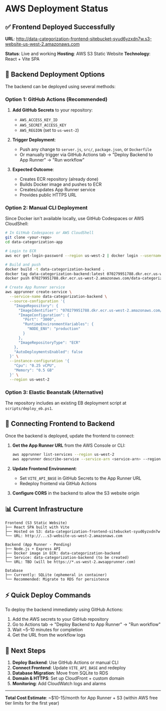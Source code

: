 # AWS Deployment Status

## ✅ Frontend Deployed Successfully

**URL**: http://data-categorization-frontend-sitebucket-syud6yzxdn7w.s3-website-us-west-2.amazonaws.com

**Status**: Live and working
**Hosting**: AWS S3 Static Website
**Technology**: React + Vite SPA

## 🚀 Backend Deployment Options

The backend can be deployed using several methods:

### Option 1: GitHub Actions (Recommended)
1. **Add GitHub Secrets** to your repository:
   - `AWS_ACCESS_KEY_ID`
   - `AWS_SECRET_ACCESS_KEY` 
   - `AWS_REGION` (set to `us-west-2`)

2. **Trigger Deployment**:
   - Push any change to `server.js`, `src/`, `package.json`, or `Dockerfile`
   - Or manually trigger via GitHub Actions tab → "Deploy Backend to App Runner" → "Run workflow"

3. **Expected Outcome**:
   - Creates ECR repository (already done)
   - Builds Docker image and pushes to ECR
   - Creates/updates App Runner service
   - Provides public HTTPS URL

### Option 2: Manual CLI Deployment

Since Docker isn't available locally, use GitHub Codespaces or AWS CloudShell:

```bash
# In GitHub Codespaces or AWS CloudShell
git clone <your-repo>
cd data-categorization-app

# Login to ECR
aws ecr get-login-password --region us-west-2 | docker login --username AWS --password-stdin 070279951788.dkr.ecr.us-west-2.amazonaws.com

# Build and push
docker build -t data-categorization-backend .
docker tag data-categorization-backend:latest 070279951788.dkr.ecr.us-west-2.amazonaws.com/data-categorization-backend:latest
docker push 070279951788.dkr.ecr.us-west-2.amazonaws.com/data-categorization-backend:latest

# Create App Runner service
aws apprunner create-service \
  --service-name data-categorization-backend \
  --source-configuration '{
    "ImageRepository": {
      "ImageIdentifier": "070279951788.dkr.ecr.us-west-2.amazonaws.com/data-categorization-backend:latest",
      "ImageConfiguration": {
        "Port": "3000",
        "RuntimeEnvironmentVariables": {
          "NODE_ENV": "production"
        }
      },
      "ImageRepositoryType": "ECR"
    },
    "AutoDeploymentsEnabled": false
  }' \
  --instance-configuration '{
    "Cpu": "0.25 vCPU",
    "Memory": "0.5 GB"
  }' \
  --region us-west-2
```

### Option 3: Elastic Beanstalk (Alternative)
The repository includes an existing EB deployment script at `scripts/deploy_eb.ps1`.

## 🔗 Connecting Frontend to Backend

Once the backend is deployed, update the frontend to connect:

1. **Get the App Runner URL** from the AWS Console or CLI:
   ```bash
   aws apprunner list-services --region us-west-2
   aws apprunner describe-service --service-arn <service-arn> --region us-west-2
   ```

2. **Update Frontend Environment**:
   - Set `VITE_API_BASE` in GitHub Secrets to the App Runner URL
   - Redeploy frontend via GitHub Actions

3. **Configure CORS** in the backend to allow the S3 website origin

## 📊 Current Infrastructure

```
Frontend (S3 Static Website)
├── React SPA built with Vite
├── Hosted on S3: data-categorization-frontend-sitebucket-syud6yzxdn7w
└── URL: http://...s3-website-us-west-2.amazonaws.com

Backend (App Runner - Pending)
├── Node.js + Express API
├── Docker image in ECR: data-categorization-backend
├── Service: data-categorization-backend (to be created)
└── URL: TBD (will be https://*.us-west-2.awsapprunner.com)

Database
├── Currently: SQLite (ephemeral in container)
└── Recommended: Migrate to RDS for persistence
```

## ⚡ Quick Deploy Commands

To deploy the backend immediately using GitHub Actions:

1. Add the AWS secrets to your GitHub repository
2. Go to Actions tab → "Deploy Backend to App Runner" → "Run workflow"
3. Wait ~5-10 minutes for completion
4. Get the URL from the workflow logs

## 🎯 Next Steps

1. **Deploy Backend**: Use GitHub Actions or manual CLI
2. **Connect Frontend**: Update `VITE_API_BASE` and redeploy
3. **Database Migration**: Move from SQLite to RDS
4. **Domain & HTTPS**: Set up CloudFront + custom domain
5. **Monitoring**: Add CloudWatch logs and alarms

---

**Total Cost Estimate**: ~$10-15/month for App Runner + S3 (within AWS free tier limits for the first year)
